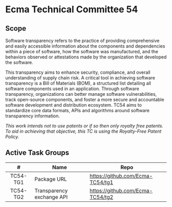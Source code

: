 # Ecma Technical Committee 54

## Scope

Software transparency refers to the practice of providing comprehensive and easily accessible information about the components and dependencies within a piece of software, how the software was manufactured, and the behaviors observed or attestations made by the organization that developed the software. 

This transparency aims to enhance security, compliance, and overall understanding of supply chain risk. A critical tool in achieving software transparency is a Bill of Materials (BOM), a structured list detailing all software components used in an application. Through software transparency, organizations can better manage software vulnerabilities, track open-source components, and foster a more secure and accountable software development and distribution ecosystem. TC54 aims to standardize core data formats, APIs and algorithms around software transparency information.

_This work intends not to use patents or if so then only royalty free patents. To aid in achieving that objective, this TC is using the Royalty-Free Patent Policy._

## Active Task Groups

| # | Name | Repo | 
|:-:|------|------|
| TC54-TG1 | Package URL | <https://github.com/Ecma-TC54/tg1> |
| TC54-TG2 | Transparency exchange API | <https://github.com/Ecma-TC54/tg2> |
